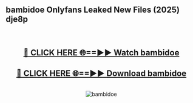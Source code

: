 <h2>bambidoe Onlyfans Leaked New Files (2025) dje8p</h2>
<br>
<div align="center">
<h2><a href="https://mediafiles.top/bambidoe&ref=git" rel="nofollow">🔴 CLICK HERE 🌐==►► Watch bambidoe</a></h2>
<h2><a href="https://mediafiles.top/bambidoe&ref=git" rel="nofollow">🔴 CLICK HERE 🌐==►► Download bambidoe</a></h2>
<br>
<a href="https://mediafiles.top/bambidoe&ref=git" rel="nofollow" data-target="animated-image.originalLink"><img src="https://i.ibb.co.com/xMMVF88/686577567.gif" alt="bambidoe" style="max-width: 100%; display: inline-block;" data-target="animated-image.originalImage"></a>
</div>
<br>
<br>